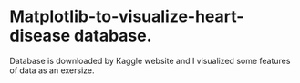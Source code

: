 # Matplotlib-to-visualize-heart-disease database. 

Database is downloaded by Kaggle website and I visualized some features of data as an exersize.
